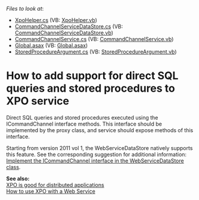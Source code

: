 <!-- default file list -->
*Files to look at*:

* [XpoHelper.cs](./CS/Client/XpoHelper.cs) (VB: [XpoHelper.vb](./VB/Client/XpoHelper.vb))
* [CommandChannelServiceDataStore.cs](./CS/CommanChannelServiceDataStore/CommandChannelServiceDataStore.cs) (VB: [CommandChannelServiceDataStore.vb](./VB/CommanChannelServiceDataStore/CommandChannelServiceDataStore.vb))
* [CommandChannelService.cs](./CS/XpoCommandChannelService/CommandChannelService.cs) (VB: [CommandChannelService.vb](./VB/XpoCommandChannelService/CommandChannelService.vb))
* [Global.asax](./CS/XpoCommandChannelService/Global.asax) (VB: [Global.asax](./VB/XpoCommandChannelService/Global.asax))
* [StoredProcedureArgument.cs](./CS/XpoCommandChannelService/StoredProcedureArgument.cs) (VB: [StoredProcedureArgument.vb](./VB/XpoCommandChannelService/StoredProcedureArgument.vb))
<!-- default file list end -->
# How to add support for direct SQL queries and stored procedures to XPO service


<p>Direct SQL queries and stored procedures executed using the ICommandChannel interface methods. This interface should be implemented by the proxy class, and service should expose methods of this interface.</p><p>Starting from version 2011 vol 1, the WebServiceDataStore natively supports this feature. See the corresponding suggestion for additional information: <a href="https://www.devexpress.com/Support/Center/p/S36438">Implement the ICommandChannel interface in the WebServiceDataStore class</a>.</p><p><strong>See also:<br />
</strong><a href="http://community.devexpress.com/blogs/xpo/archive/2006/04/13/xpo-is-good-for-distributed-applications.aspx"><u>XPO is good for distributed applications</u></a><strong><br />
</strong><a href="https://www.devexpress.com/Support/Center/p/AK3911">How to use XPO with a Web Service</a></p>

<br/>


